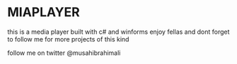 # MIAPLAYER

this is a media player built with c# and winforms
enjoy fellas and dont forget to follow me for more projects of this kind

follow me on twitter @musahibrahimali
